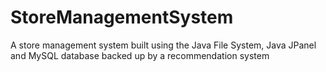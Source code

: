# StoreManagementSystem
A store management system built using the Java File System, Java JPanel and MySQL database backed up by a recommendation system
